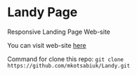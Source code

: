# Landy Page

Responsive Landing  Page Web-site

You can visit web-site [here](https://mkotsabiuk.github.io/Landy/)

Command for clone this repo: `git clone https://github.com/mkotsabiuk/Landy.git`
